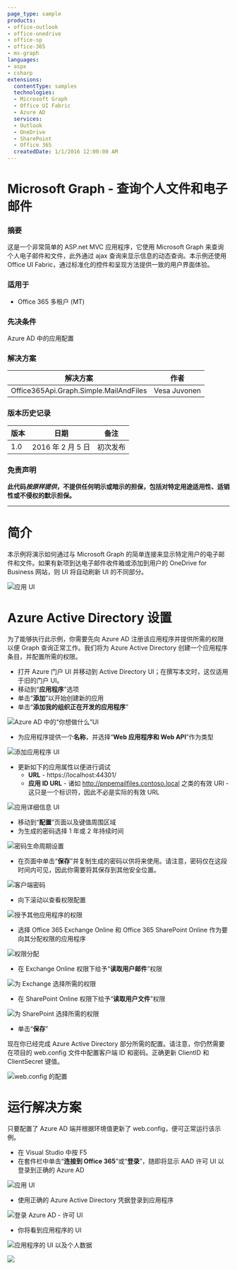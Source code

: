 ```yaml
---
page_type: sample
products:
- office-outlook
- office-onedrive
- office-sp
- office-365
- ms-graph
languages:
- aspx
- csharp
extensions:
  contentType: samples
  technologies:
  - Microsoft Graph
  - Office UI Fabric
  - Azure AD
  services:
  - Outlook
  - OneDrive
  - SharePoint
  - Office 365
  createdDate: 1/1/2016 12:00:00 AM
---
```

# Microsoft Graph - 查询个人文件和电子邮件 #

### 摘要 ###
这是一个非常简单的 ASP.net MVC 应用程序，它使用 Microsoft Graph 来查询个人电子邮件和文件，此外通过 ajax 查询来显示信息的动态查询。本示例还使用 Office UI Fabric，通过标准化的控件和呈现方法提供一致的用户界面体验。

### 适用于 ###
-  Office 365 多租户 (MT)

### 先决条件 ###
Azure AD 中的应用配置

### 解决方案 ###
解决方案 | 作者
---------|----------
Office365Api.Graph.Simple.MailAndFiles | Vesa Juvonen

### 版本历史记录 ###
版本 | 日期 | 备注
---------| -----| --------
1.0 | 2016 年 2 月 5 日 | 初次发布

### 免责声明 ###
**此代码*按原样提供*，不提供任何明示或暗示的担保，包括对特定用途适用性、适销性或不侵权的默示担保。**

----------

# 简介 #
本示例将演示如何通过与 Microsoft Graph 的简单连接来显示特定用户的电子邮件和文件。如果有新项到达电子邮件收件箱或添加到用户的 OneDrive for Business 网站，则 UI 将自动刷新 UI 的不同部分。

![应用 UI](http://i.imgur.com/Rt4d8Py.png)

# Azure Active Directory 设置 #
为了能够执行此示例，你需要先向 Azure AD 注册该应用程序并提供所需的权限以便 Graph 查询正常工作。我们将为 Azure Active Directory 创建一个应用程序条目，并配置所需的权限。

- 打开 Azure 门户 UI 并移动到 Active Directory UI；在撰写本文时，这仅适用于旧的门户 UI。
- 移动到“**应用程序**”选项
- 单击“**添加**”以开始创建新的应用
- 单击“**添加我的组织正在开发的应用程序**”

![Azure AD 中的“你想做什么”UI](http://i.imgur.com/dNtLtnl.png)

- 为应用程序提供一个**名称**，并选择“**Web 应用程序和 Web API**”作为类型

![添加应用程序 UI](http://i.imgur.com/BrxalG7.png)

- 更新如下的应用属性以便进行调试
	- **URL** - https://localhost:44301/
	- **应用 ID URL** - 诸如 http://pnpemailfiles.contoso.local 之类的有效 URI - 这只是一个标识符，因此不必是实际的有效 URL

![应用详细信息 UI](http://i.imgur.com/1IaNxLm.png)

- 移动到“**配置**”页面以及键值周围区域
- 为生成的密码选择 1 年或 2 年持续时间

![密码生命周期设置](http://i.imgur.com/7kX396J.png)

- 在页面中单击“**保存**”并复制生成的密码以供将来使用。请注意，密码仅在这段时间内可见，因此你需要将其保存到其他安全位置。

![客户端密码](http://i.imgur.com/5vnkkTA.png)

- 向下滚动以查看权限配置

![授予其他应用程序的权限](http://i.imgur.com/tF4R75w.png)

- 选择 Office 365 Exchange Online 和 Office 365 SharePoint Online 作为要向其分配权限的应用程序

![权限分配](http://i.imgur.com/XGOba3Y.png)

- 在 Exchange Online 权限下给予“**读取用户邮件**”权限

![为 Exchange 选择所需的权限](http://i.imgur.com/CyH9gg2.png)

- 在 SharePoint Online 权限下给予“**读取用户文件**”权限

![为 SharePoint 选择所需的权限](http://i.imgur.com/NSZiHsh.png)

- 单击“**保存**” 

现在你已经完成 Azure Active Directory 部分所需的配置。请注意，你仍然需要在项目的 web.config 文件中配置客户端 ID 和密码。正确更新 ClientID 和 ClientSecret 键值。

![web.config 的配置](http://i.imgur.com/pihBvR5.png)

# 运行解决方案 #
只要配置了 Azure AD 端并根据环境值更新了 web.config，便可正常运行该示例。

- 在 Visual Studio 中按 F5
- 在套件栏中单击“**连接到 Office 365**”或“**登录**”，随即将显示 AAD 许可 UI 以登录到正确的 Azure AD

![应用 UI](http://i.imgur.com/YMCrG4O.png)

- 使用正确的 Azure Active Directory 凭据登录到应用程序

![登录 Azure AD - 许可 UI](http://i.imgur.com/gNz5Wgz.png)

- 你将看到应用程序的 UI

![应用程序的 UI 以及个人数据](http://i.imgur.com/Rt4d8Py.png)


<img src="https://telemetry.sharepointpnp.com/pnp/samples/MicrosoftGraph.Office365.Simple.MailAndFiles" />